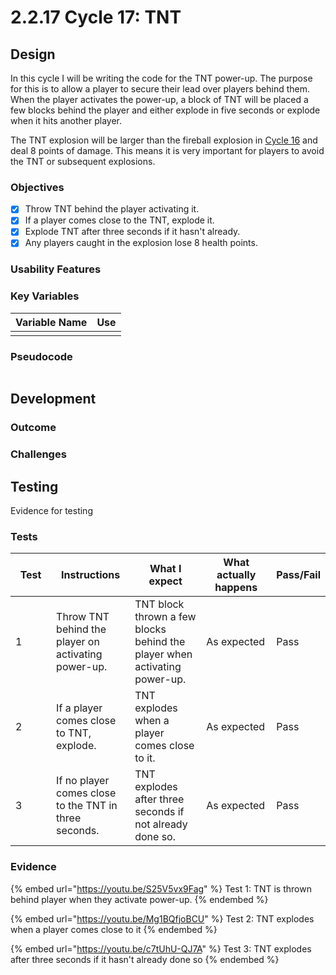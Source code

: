 # 2.2.17 Cycle 17: TNT

## Design

In this cycle I will be writing the code for the TNT power-up. The purpose for this is to allow a player to secure their lead over players behind them. When the player activates the power-up, a block of TNT will be placed a few blocks behind the player and either explode in five seconds or explode when it hits another player.&#x20;

The TNT explosion will be larger than the fireball explosion in [Cycle 16](2.2.16-cycle-16.md) and deal 8 points of damage. This means it is very important for players to avoid the TNT or subsequent explosions.

### Objectives

* [x] Throw TNT behind the player activating it.
* [x] If a player comes close to the TNT, explode it.
* [x] Explode TNT after three seconds if it hasn't already.
* [x] Any players caught in the explosion lose 8 health points.

### Usability Features

### Key Variables

| Variable Name | Use |
| ------------- | --- |
|               |     |

### Pseudocode

```
```

## Development

### Outcome



### Challenges



## Testing

Evidence for testing

### Tests

<table><thead><tr><th width="95">Test</th><th width="158">Instructions</th><th width="171">What I expect</th><th width="174">What actually happens</th><th>Pass/Fail</th></tr></thead><tbody><tr><td>1</td><td>Throw TNT behind the player on activating power-up.</td><td>TNT block thrown a few blocks behind the player when activating power-up.</td><td>As expected</td><td>Pass</td></tr><tr><td>2</td><td>If a player comes close to TNT, explode.</td><td>TNT explodes when a player comes close to it.</td><td>As expected</td><td>Pass</td></tr><tr><td>3</td><td>If no player comes close to the TNT in three seconds.</td><td>TNT explodes after three seconds if not already done so.</td><td>As expected</td><td>Pass</td></tr></tbody></table>

### Evidence

{% embed url="https://youtu.be/S25V5vx9Fag" %}
Test 1: TNT is thrown behind player when they activate power-up.
{% endembed %}

{% embed url="https://youtu.be/Mg1BQfjoBCU" %}
Test 2: TNT explodes when a player comes close to it
{% endembed %}

{% embed url="https://youtu.be/c7tUhU-QJ7A" %}
Test 3: TNT explodes after three seconds if it hasn't already done so
{% endembed %}

